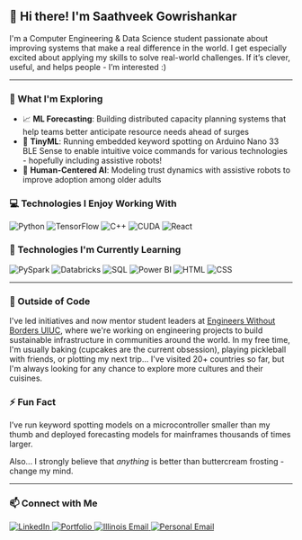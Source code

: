 ## 👋 Hi there! I'm Saathveek Gowrishankar

I'm a Computer Engineering & Data Science student passionate about improving systems that make a real difference in the world.
I get especially excited about applying my skills to solve real-world challenges. If it’s clever, useful, and helps people - I’m interested :)

---

### 🔬 What I'm Exploring

- 📈 **ML Forecasting**: Building distributed capacity planning systems that help teams better anticipate resource needs ahead of surges
- 🎯 **TinyML**: Running embedded keyword spotting on Arduino Nano 33 BLE Sense to enable intuitive voice commands for various technologies - hopefully including assistive robots!
- 🧠 **Human-Centered AI**: Modeling trust dynamics with assistive robots to improve adoption among older adults


### 💻 Technologies I Enjoy Working With

<div display="flex">
  <img src="https://img.shields.io/badge/Python-3776AB.svg?style=for-the-badge&logo=python&logoColor=white" alt="Python"/>
  <img src="https://img.shields.io/badge/TensorFlow-FC7300.svg?style=for-the-badge&logo=tensorflow&logoColor=white" alt="TensorFlow"/>
  <img src="https://img.shields.io/badge/C++-00599C.svg?style=for-the-badge&logo=c%2B%2B&logoColor=white" alt="C++"/>
  <img src="https://img.shields.io/badge/CUDA-76B900.svg?style=for-the-badge&logo=nvidia&logoColor=black" alt="CUDA"/>
  <img src="https://img.shields.io/badge/React-20232A.svg?style=for-the-badge&logo=react&logoColor=61DAFB" alt="React"/>
</div>

### 🧠 Technologies I'm Currently Learning

<div display="flex">
  <img src="https://img.shields.io/badge/PySpark-E25A1C.svg?style=for-the-badge&logo=apachespark&logoColor=white" alt="PySpark"/>
  <img src="https://img.shields.io/badge/Databricks-FF3621.svg?style=for-the-badge&logo=databricks&logoColor=white" alt="Databricks"/>
  <img src="https://img.shields.io/badge/SQL-025E8C.svg?style=for-the-badge&logo=postgresql&logoColor=white" alt="SQL"/>
  <img src="https://img.shields.io/badge/Power%20BI-F2C811.svg?style=for-the-badge&logo=powerbi&logoColor=black" alt="Power BI"/>
  <img src="https://img.shields.io/badge/HTML5-E34F26.svg?style=for-the-badge&logo=html5&logoColor=white" alt="HTML"/>
  <img src="https://img.shields.io/badge/CSS3-1572B6.svg?style=for-the-badge&logo=css3&logoColor=white" alt="CSS"/>
</div>

---

### 🌱 Outside of Code

I've led initiatives and now mentor student leaders at [Engineers Without Borders UIUC](https://ewbuiuc.org), where we're working on engineering projects to build sustainable infrastructure in communities around the world.
In my free time, I'm usually baking (cupcakes are the current obsession), playing pickleball with friends, or plotting my next trip... I've visited 20+ countries so far, but I'm always looking for any chance to explore more cultures and their cuisines.

### ⚡ Fun Fact

I’ve run keyword spotting models on a microcontroller smaller than my thumb and deployed forecasting models for mainframes thousands of times larger.

Also... I strongly believe that *anything* is better than buttercream frosting - change my mind.

---

### 📫 Connect with Me

<div display="flex">
  <a href="https://linkedin.com/in/saathveek">
    <img src="https://img.shields.io/badge/LinkedIn-%230077B5.svg?style=for-the-badge&logo=linkedin&logoColor=white" alt="LinkedIn"/>
  </a>
  <a href="https://saathveek.com">
    <img src="https://img.shields.io/badge/Portfolio-000000?style=for-the-badge&logo=githubpages&logoColor=white" alt="Portfolio"/>
  </a>
  <a href="mailto:sg59@illinois.edu">
    <img src="https://img.shields.io/badge/Illinois%20Email-sg59@illinois.edu-0074C2?style=for-the-badge&logo=microsoftoutlook&logoColor=white" alt="Illinois Email"/>
  </a>
  <a href="mailto:gsaathveek@gmail.com">
    <img src="https://img.shields.io/badge/Personal%20Email-gsaathveek@gmail.com-EA4335?style=for-the-badge&logo=gmail&logoColor=white" alt="Personal Email"/>
  </a>
</div>